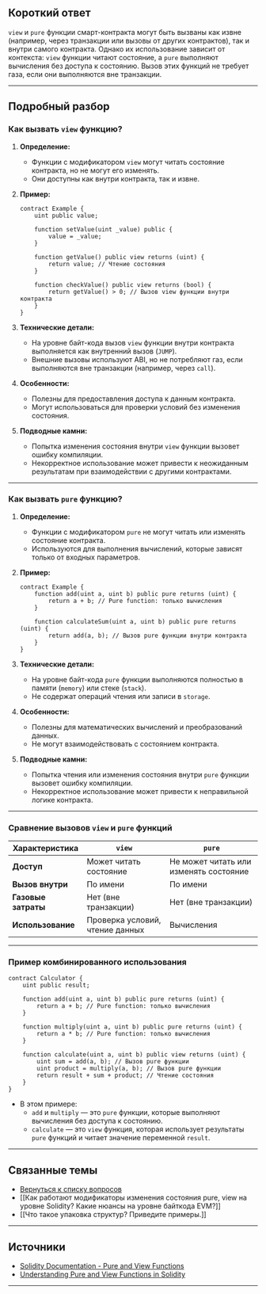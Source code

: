 
## Короткий ответ

`view` и `pure` функции смарт-контракта могут быть вызваны как извне (например, через транзакции или вызовы от других контрактов), так и внутри самого контракта. Однако их использование зависит от контекста: `view` функции читают состояние, а `pure` выполняют вычисления без доступа к состоянию. Вызов этих функций не требует газа, если они выполняются вне транзакции.

---

## Подробный разбор

### **Как вызвать `view` функцию?**
1. **Определение:**
   - Функции с модификатором `view` могут читать состояние контракта, но не могут его изменять.
   - Они доступны как внутри контракта, так и извне.

2. **Пример:**
   ```solidity
   contract Example {
       uint public value;

       function setValue(uint _value) public {
           value = _value;
       }

       function getValue() public view returns (uint) {
           return value; // Чтение состояния
       }

       function checkValue() public view returns (bool) {
           return getValue() > 0; // Вызов view функции внутри контракта
       }
   }
   ```

3. **Технические детали:**
   - На уровне байт-кода вызов `view` функции внутри контракта выполняется как внутренний вызов (`JUMP`).
   - Внешние вызовы используют ABI, но не потребляют газ, если выполняются вне транзакции (например, через `call`).

4. **Особенности:**
   - Полезны для предоставления доступа к данным контракта.
   - Могут использоваться для проверки условий без изменения состояния.

5. **Подводные камни:**
   - Попытка изменения состояния внутри `view` функции вызовет ошибку компиляции.
   - Некорректное использование может привести к неожиданным результатам при взаимодействии с другими контрактами.

---

### **Как вызвать `pure` функцию?**
1. **Определение:**
   - Функции с модификатором `pure` не могут читать или изменять состояние контракта.
   - Используются для выполнения вычислений, которые зависят только от входных параметров.

2. **Пример:**
   ```solidity
   contract Example {
       function add(uint a, uint b) public pure returns (uint) {
           return a + b; // Pure function: только вычисления
       }

       function calculateSum(uint a, uint b) public pure returns (uint) {
           return add(a, b); // Вызов pure функции внутри контракта
       }
   }
   ```

3. **Технические детали:**
   - На уровне байт-кода `pure` функции выполняются полностью в памяти (`memory`) или стеке (`stack`).
   - Не содержат операций чтения или записи в `storage`.

4. **Особенности:**
   - Полезны для математических вычислений и преобразований данных.
   - Не могут взаимодействовать с состоянием контракта.

5. **Подводные камни:**
   - Попытка чтения или изменения состояния внутри `pure` функции вызовет ошибку компиляции.
   - Некорректное использование может привести к неправильной логике контракта.

---

### **Сравнение вызовов `view` и `pure` функций**
| Характеристика      | `view`                            | `pure`                            |
|---------------------|------------------------------------|------------------------------------|
| **Доступ**          | Может читать состояние            | Не может читать или изменять состояние |
| **Вызов внутри**    | По имени                          | По имени                          |
| **Газовые затраты** | Нет (вне транзакции)              | Нет (вне транзакции)              |
| **Использование**    | Проверка условий, чтение данных    | Вычисления                        |

---

### **Пример комбинированного использования**
```solidity
contract Calculator {
    uint public result;

    function add(uint a, uint b) public pure returns (uint) {
        return a + b; // Pure function: только вычисления
    }

    function multiply(uint a, uint b) public pure returns (uint) {
        return a * b; // Pure function: только вычисления
    }

    function calculate(uint a, uint b) public view returns (uint) {
        uint sum = add(a, b); // Вызов pure функции
        uint product = multiply(a, b); // Вызов pure функции
        return result + sum + product; // Чтение состояния
    }
}
```

- В этом примере:
  - `add` и `multiply` — это `pure` функции, которые выполняют вычисления без доступа к состоянию.
  - `calculate` — это `view` функция, которая использует результаты `pure` функций и читает значение переменной `result`.

---

## Связанные темы
- [Вернуться к списку вопросов](5.%20Список%20вопросов.md)
- [[Как работают модификаторы изменения состояния pure, view на уровне Solidity? Какие нюансы на уровне байткода EVM?]]
- [[Что такое упаковка структур? Приведите примеры.]]

---

## Источники
- [Solidity Documentation - Pure and View Functions](https://docs.soliditylang.org/en/latest/contracts.html#pure-functions)
- [Understanding Pure and View Functions in Solidity](https://ethereum.stackexchange.com/questions/91874/what-is-the-difference-between-pure-and-view-functions-in-solidity)
---
